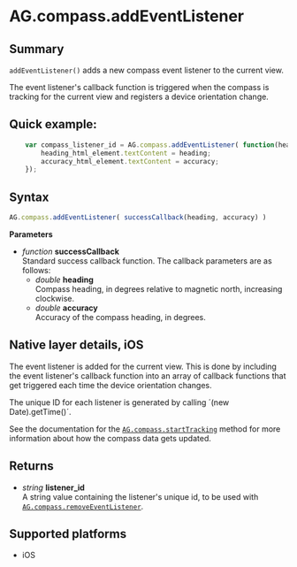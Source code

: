 # AG.compass.addEventListener

## Summary
`addEventListener()` adds a new compass event listener to the current view. 

The event listener's callback function is triggered when the compass is tracking for the current view and registers a device orientation change.

## Quick example:
```javascript
	var compass_listener_id = AG.compass.addEventListener( function(heading, accuracy) {
		heading_html_element.textContent = heading;
		accuracy_html_element.textContent = accuracy;
	});
```

## Syntax
```javascript
AG.compass.addEventListener( successCallback(heading, accuracy) )
```

**Parameters**

* *function* **successCallback**<br>
 Standard success callback function. The callback parameters are as follows:
    * *double* **heading**<br>
    Compass heading, in degrees relative to magnetic north, increasing clockwise.
    * *double* **accuracy**<br>
    Accuracy of the compass heading, in degrees.

## Native layer details, iOS

The event listener is added for the current view. This is done by including the event listener's callback function into an array of callback functions that get triggered each time the device orientation changes.

The unique ID for each listener is generated by calling ´(new Date).getTime()´.

See the documentation for the [`AG.compass.startTracking`](startTracking.md) method for more information about how the compass data gets updated.

## Returns 
* *string* **listener_id**<br>
  A string value containing the listener's unique id, to be used with [`AG.compass.removeEventListener`](removeEventListener.md).

## Supported platforms
* iOS